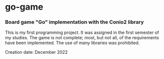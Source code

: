 # go-game
### Board game "Go" implementation with the Conio2 library

This is my first programming project. 
It was assigned in the first semester of my studies.
The game is not complete; most, but not all, of the requirements have been implemented.
The use of many libraries was prohibited.

Creation date: December 2022
